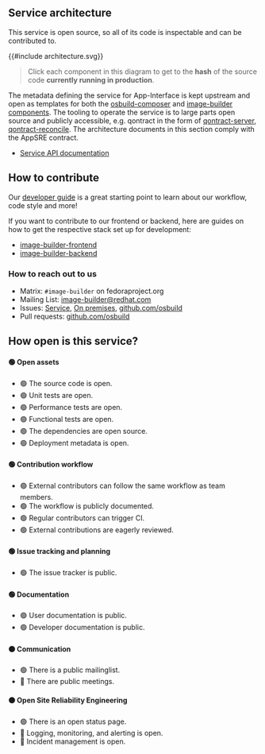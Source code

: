 ## Service architecture

This service is open source, so all of its code is inspectable and can be contributed to.

{{#include architecture.svg}}

> Click each component in this diagram to get to the **hash** of the source code **currently running in production**.

The metadata defining the service for App-Interface is kept upstream and open as templates for both the [osbuild-composer](https://github.com/osbuild/osbuild-composer/blob/main/templates/composer.yml) and [image-builder components](https://github.com/osbuild/image-builder/blob/main/templates/image-builder.yml).
The tooling to operate the service is to large parts open source and publicly accessible, e.g. qontract in the form of [qontract-server](https://github.com/app-sre/qontract-server), [qontract-reconcile](https://github.com/app-sre/qontract-reconcile).
The architecture documents in this section comply with the AppSRE contract.

* [Service API documentation](https://developers.redhat.com/api-catalog/api/image-builder)

## How to contribute

Our [developer guide](https://www.osbuild.org/guides/developer-guide/developer-guide.html) is a great starting point to learn about our workflow, code style and more!

If you want to contribute to our frontend or backend, here are guides on how to get the respective stack set up for development:
 * [image-builder-frontend](https://github.com/RedHatInsights/image-builder-frontend#frontend-development)
 * [image-builder-backend](https://github.com/RedHatInsights/image-builder-frontend/blob/main/devel/README.md)

### How to reach out to us

* Matrix: `#image-builder` on fedoraproject.org
* Mailing List: [image-builder@redhat.com](mailto:image-builder@redhat.com)
* Issues: [Service](https://issues.redhat.com/issues/?jql=project%20%3D%20HMS%20and%20component%20in%20(%22Image%20Builder%22)), [On premises](https://issues.redhat.com/issues/?jql=project%20%3D%20COMPOSER), [github.com/osbuild](https://github.com/osbuild)
* Pull requests: [github.com/osbuild](https://github.com/osbuild)

## How open is this service?

#### 🟢 Open assets
* 🟢 The source code is open.
* 🟢 Unit tests are open.
* 🟢 Performance tests are open.
* 🟢 Functional tests are open.
* 🟢 The dependencies are open source.
* 🟢 Deployment metadata is open.
#### 🟢 Contribution workflow
* 🟢 External contributors can follow the same workflow as team members.
* 🟢 The workflow is publicly documented.
* 🟢 Regular contributors can trigger CI.
* 🟢 External contributions are eagerly reviewed.
#### 🟢 Issue tracking and planning
* 🟢 The issue tracker is public.
#### 🟢 Documentation
* 🟢 User documentation is public.
* 🟢 Developer documentation is public.
#### 🟠 Communication
* 🟢 There is a public mailinglist.
* 🔴 There are public meetings.
#### 🟠 Open Site Reliability Engineering
* 🟢 There is an open status page.
* 🔴 Logging, monitoring, and alerting is open.
* 🔴 Incident management is open.